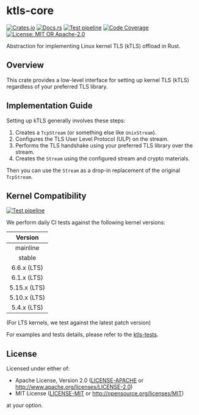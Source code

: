# ktls-core

[![Crates.io](https://img.shields.io/crates/v/ktls-core)](https://crates.io/crates/ktls-core)
[![Docs.rs](https://docs.rs/ktls-core/badge.svg)](https://docs.rs/ktls-core)
[![Test pipeline](https://github.com/hanyu-dev/ktls/actions/workflows/ci.yml/badge.svg)](https://github.com/hanyu-dev/ktls/actions/workflows/ci.yml?query=branch%3Amain)
[![Code Coverage](https://codecov.io/github/hanyu-dev/ktls/graph/badge.svg?token=vwYtOhk2cV)](https://codecov.io/github/hanyu-dev/ktls)
[![License: MIT OR Apache-2.0](https://img.shields.io/badge/license-MIT%20OR%20Apache--2.0-blue.svg)](LICENSE-MIT)

Abstraction for implementing Linux kernel TLS (kTLS) offload in Rust.

## Overview

This crate provides a low-level interface for setting up kernel TLS (kTLS) regardless of your preferred TLS library.

## Implementation Guide

Setting up kTLS generally involves these steps:

1. Creates a `TcpStream` (or something else like `UnixStream`).
1. Configures the TLS User Level Protocol (ULP) on the stream.
1. Performs the TLS handshake using your preferred TLS library over the stream.
1. Creates the `Stream` using the configured stream and crypto materials.

Then you can use the `Stream` as a drop-in replacement of the original `TcpStream`.

## Kernel Compatibility

[![Test pipeline](https://github.com/hanyu-dev/ktls/actions/workflows/kernel-compatibility-test.yml/badge.svg)](https://github.com/hanyu-dev/ktls/actions/workflows/kernel-compatibility-test.yml?query=branch%3Amain)

We perform daily CI tests against the following kernel versions:

|   Version    |
| :----------: |
|   mainline   |
|    stable    |
| 6.6.x (LTS)  |
| 6.1.x (LTS)  |
| 5.15.x (LTS) |
| 5.10.x (LTS) |
| 5.4.x (LTS)  |

(For LTS kernels, we test against the latest patch version)

For examples and tests details, please refer to the [ktls-tests](../ktls-tests/README.md).

## License

Licensed under either of:

- Apache License, Version 2.0 ([LICENSE-APACHE](LICENSE-APACHE) or <http://www.apache.org/licenses/LICENSE-2.0>)
- MIT License ([LICENSE-MIT](LICENSE-MIT) or <http://opensource.org/licenses/MIT>)

at your option.
